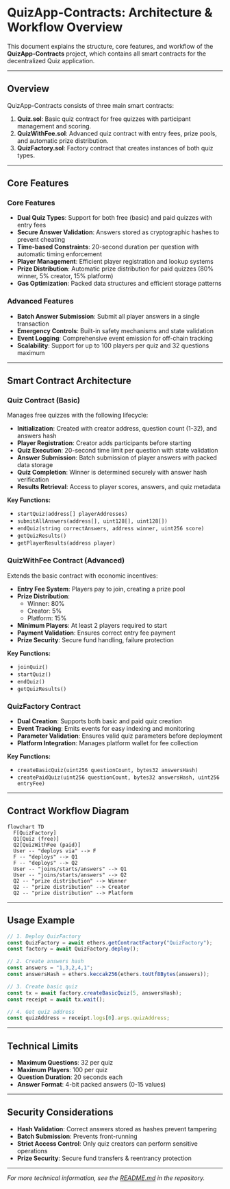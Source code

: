 # QuizApp-Contracts: Architecture & Workflow Overview

This document explains the structure, core features, and workflow of the **QuizApp-Contracts** project, which contains all smart contracts for the decentralized Quiz application.

---

## Overview

QuizApp-Contracts consists of three main smart contracts:

1. **Quiz.sol**: Basic quiz contract for free quizzes with participant management and scoring.
2. **QuizWithFee.sol**: Advanced quiz contract with entry fees, prize pools, and automatic prize distribution.
3. **QuizFactory.sol**: Factory contract that creates instances of both quiz types.

---

## Core Features

### Core Features
- **Dual Quiz Types**: Support for both free (basic) and paid quizzes with entry fees
- **Secure Answer Validation**: Answers stored as cryptographic hashes to prevent cheating
- **Time-based Constraints**: 20-second duration per question with automatic timing enforcement
- **Player Management**: Efficient player registration and lookup systems
- **Prize Distribution**: Automatic prize distribution for paid quizzes (80% winner, 5% creator, 15% platform)
- **Gas Optimization**: Packed data structures and efficient storage patterns

### Advanced Features
- **Batch Answer Submission**: Submit all player answers in a single transaction
- **Emergency Controls**: Built-in safety mechanisms and state validation
- **Event Logging**: Comprehensive event emission for off-chain tracking
- **Scalability**: Support for up to 100 players per quiz and 32 questions maximum

---

## Smart Contract Architecture

### Quiz Contract (Basic)
Manages free quizzes with the following lifecycle:

- **Initialization**: Created with creator address, question count (1-32), and answers hash
- **Player Registration**: Creator adds participants before starting
- **Quiz Execution**: 20-second time limit per question with state validation
- **Answer Submission**: Batch submission of player answers with packed data storage
- **Quiz Completion**: Winner is determined securely with answer hash verification
- **Results Retrieval**: Access to player scores, answers, and quiz metadata

**Key Functions:**
- `startQuiz(address[] playerAddresses)`
- `submitAllAnswers(address[], uint128[], uint128[])`
- `endQuiz(string correctAnswers, address winner, uint256 score)`
- `getQuizResults()`
- `getPlayerResults(address player)`

### QuizWithFee Contract (Advanced)
Extends the basic contract with economic incentives:

- **Entry Fee System**: Players pay to join, creating a prize pool
- **Prize Distribution**: 
    - Winner: 80% 
    - Creator: 5% 
    - Platform: 15%
- **Minimum Players**: At least 2 players required to start
- **Payment Validation**: Ensures correct entry fee payment
- **Prize Security**: Secure fund handling, failure protection

**Key Functions:**
- `joinQuiz()`
- `startQuiz()`
- `endQuiz()`
- `getQuizResults()`

### QuizFactory Contract
- **Dual Creation**: Supports both basic and paid quiz creation
- **Event Tracking**: Emits events for easy indexing and monitoring
- **Parameter Validation**: Ensures valid quiz parameters before deployment
- **Platform Integration**: Manages platform wallet for fee collection

**Key Functions:**
- `createBasicQuiz(uint256 questionCount, bytes32 answersHash)`
- `createPaidQuiz(uint256 questionCount, bytes32 answersHash, uint256 entryFee)`

---

## Contract Workflow Diagram

```mermaid
flowchart TD
  F[QuizFactory]
  Q1[Quiz (free)]
  Q2[QuizWithFee (paid)]
  User -- "deploys via" --> F
  F -- "deploys" --> Q1
  F -- "deploys" --> Q2
  User -- "joins/starts/answers" --> Q1
  User -- "joins/starts/answers" --> Q2
  Q2 -- "prize distribution" --> Winner
  Q2 -- "prize distribution" --> Creator
  Q2 -- "prize distribution" --> Platform
```

---

## Usage Example

```javascript
// 1. Deploy QuizFactory
const QuizFactory = await ethers.getContractFactory("QuizFactory");
const factory = await QuizFactory.deploy();

// 2. Create answers hash
const answers = "1,3,2,4,1";
const answersHash = ethers.keccak256(ethers.toUtf8Bytes(answers));

// 3. Create basic quiz
const tx = await factory.createBasicQuiz(5, answersHash);
const receipt = await tx.wait();

// 4. Get quiz address
const quizAddress = receipt.logs[0].args.quizAddress;
```

---

## Technical Limits

- **Maximum Questions**: 32 per quiz
- **Maximum Players**: 100 per quiz  
- **Question Duration**: 20 seconds each
- **Answer Format**: 4-bit packed answers (0-15 values)

---

## Security Considerations

- **Hash Validation**: Correct answers stored as hashes prevent tampering
- **Batch Submission**: Prevents front-running
- **Strict Access Control**: Only quiz creators can perform sensitive operations
- **Prize Security**: Secure fund transfers & reentrancy protection

---

*For more technical information, see the [README.md](./README.md) in the repository.*
